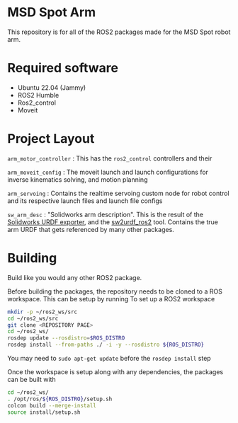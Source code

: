 # MSD Spot Arm
This repository is for all of the ROS2 packages made for the MSD Spot robot arm. 

# Required software
- Ubuntu 22.04 (Jammy)
- ROS2 Humble
- Ros2\_control
- Moveit

# Project Layout

`arm_motor_controller`
: This has the `ros2_control` controllers and their 

`arm_moveit_config`
: The moveit launch and launch configurations for inverse kinematics solving, and
motion planning

`arm_servoing`
: Contains the realtime servoing custom node for robot control and its
respective launch files and launch file configs

`sw_arm_desc`
: "Solidworks arm description". This is the result of the [Solidworks URDF
exporter](http://wiki.ros.org/sw_urdf_exporter), and the
[sw2urdf\_ros2](https://github.com/xiaoming-sun6/sw2urdf_ros2) tool. Contains
the true arm URDF that gets referenced by many other packages.



# Building

Build like you would any other ROS2 package. 

Before building the packages, the repository needs to be cloned to a ROS workspace. This can be setup by running
To set up a ROS2 workspace 

```bash
mkdir -p ~/ros2_ws/src
cd ~/ros2_ws/src
git clone <REPOSITORY PAGE>
cd ~/ros2_ws/
rosdep update --rosdistro=$ROS_DISTRO
rosdep install --from-paths ./ -i -y --rosdistro ${ROS_DISTRO}
```
You may need to `sudo apt-get update` before the `rosdep install` step

Once the workspace is setup along with any dependencies, the packages can be built with

```bash
cd ~/ros2_ws/
. /opt/ros/${ROS_DISTRO}/setup.sh
colcon build --merge-install
source install/setup.sh
```
